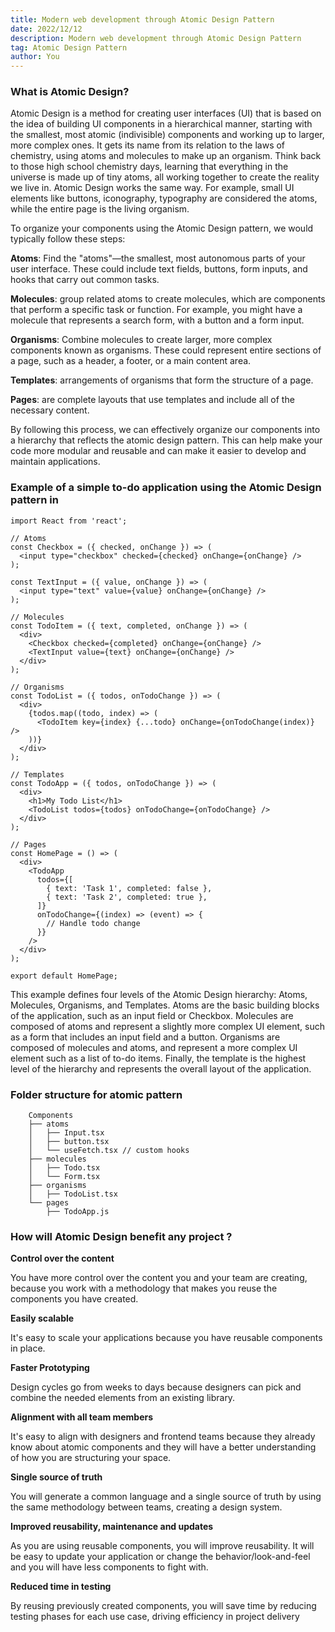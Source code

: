 ```yaml
---
title: Modern web development through Atomic Design Pattern
date: 2022/12/12
description: Modern web development through Atomic Design Pattern
tag: Atomic Design Pattern
author: You
---
```


### What is Atomic Design?
Atomic Design is a method for creating user interfaces (UI) that is based on the idea of building UI components in a hierarchical manner, starting with the smallest, most atomic (indivisible) components and working up to larger, more complex ones. It gets its name from its relation to the laws of chemistry, using atoms and molecules to make up an organism. Think back to those high school chemistry days, learning that everything in the universe is made up of tiny atoms, all working together to create the reality we live in. Atomic Design works the same way. For example, small UI elements like buttons, iconography, typography are considered the atoms, while the entire page is the living organism.

To organize your components using the Atomic Design pattern, we would typically follow these steps:

**Atoms**: Find the "atoms"—the smallest, most autonomous parts of your user interface. These could include text fields, buttons, form inputs, and hooks that carry out common tasks. 

**Molecules**: group related atoms to create molecules, which are components that perform a specific task or function. For example, you might have a molecule that represents a search form, with a button and a form input.

**Organisms**: Combine molecules to create larger, more complex components known as organisms. These could represent entire sections of a page, such as a header, a footer, or a main content area. 

**Templates**:  arrangements of organisms that form the structure of a page.

**Pages**: are complete layouts that use templates and include all of the necessary content.


By following this process, we can effectively organize our components into a hierarchy that reflects the atomic design pattern. This can help make your code more modular and reusable and can make it easier to develop and maintain applications.


### Example of a simple to-do application using the Atomic Design pattern in

```
import React from 'react';

// Atoms
const Checkbox = ({ checked, onChange }) => (
  <input type="checkbox" checked={checked} onChange={onChange} />
);

const TextInput = ({ value, onChange }) => (
  <input type="text" value={value} onChange={onChange} />
);

// Molecules
const TodoItem = ({ text, completed, onChange }) => (
  <div>
    <Checkbox checked={completed} onChange={onChange} />
    <TextInput value={text} onChange={onChange} />
  </div>
);

// Organisms
const TodoList = ({ todos, onTodoChange }) => (
  <div>
    {todos.map((todo, index) => (
      <TodoItem key={index} {...todo} onChange={onTodoChange(index)} />
    ))}
  </div>
);

// Templates
const TodoApp = ({ todos, onTodoChange }) => (
  <div>
    <h1>My Todo List</h1>
    <TodoList todos={todos} onTodoChange={onTodoChange} />
  </div>
);

// Pages
const HomePage = () => (
  <div>
    <TodoApp
      todos={[
        { text: 'Task 1', completed: false },
        { text: 'Task 2', completed: true },
      ]}
      onTodoChange={(index) => (event) => {
        // Handle todo change
      }}
    />
  </div>
);

export default HomePage;

```

This example defines four levels of the Atomic Design hierarchy: Atoms, Molecules, Organisms, and Templates. Atoms are the basic building blocks of the application, such as an input field or Checkbox. Molecules are composed of atoms and represent a slightly more complex UI element, such as a form that includes an input field and a button. Organisms are composed of molecules and atoms, and represent a more complex UI element such as a list of to-do items. Finally, the template is the highest level of the hierarchy and represents the overall layout of the application.

### Folder structure for atomic pattern

```
    Components 
    ├── atoms
    │   ├── Input.tsx
    │   ├── button.tsx
    │   └── useFetch.tsx // custom hooks 
    ├── molecules
    │   ├── Todo.tsx
    │   └── Form.tsx
    ├── organisms
    │   ├── TodoList.tsx
    └── pages
        ├── TodoApp.js
```

### How will Atomic Design benefit any project ?

**Control over the content**

You have more control over the content you and your team are creating, because you work with a methodology that makes you reuse the components you have created.

**Easily scalable**

It's easy to scale your applications because you have reusable components in place.

**Faster Prototyping**

Design cycles go from weeks to days because designers can pick and combine the needed elements from an existing library.

**Alignment with all team members**

It's easy to align with designers and frontend teams because they already know about atomic components and they will have a better understanding of how you are structuring your space.

**Single source of truth**

You will generate a common language and a single source of truth by using the same methodology between teams, creating a design system.

**Improved reusability, maintenance and updates**

As you are using reusable components, you will improve reusability. It will be easy to update your application or change the behavior/look-and-feel and you will have less components to fight with.

**Reduced time in testing**

By reusing previously created components, you will save time by reducing testing phases for each use case, driving efficiency in project delivery